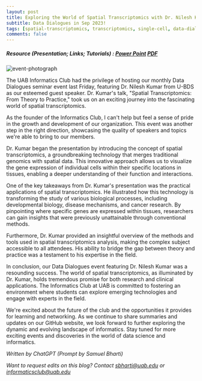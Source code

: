```yaml
---
layout: post
title: Exploring the World of Spatial Transcriptomics with Dr. Nilesh Kumar
subtitle: Data Dialogues in Sep 2023!
tags: [spatial-transcriptomics, transcriptomics, single-cell, data-dialogues, u-bds]
comments: false
---
```

##### Resource (Presentation; Links; Tutorials) : <a href="https://docs.google.com/presentation/d/178MoVbk9u-dg4tgcpi09G6Qb4P6d8D_b/edit?usp=sharing&ouid=110725132466133961555&rtpof=true&sd=true" target="_blank">Power Point</a> <a href="https://drive.google.com/file/d/1VOrPoiYi4jwdF93MalrAXhDaFtayzt1X/view?usp=sharing" target="_blank">PDF</a> 

![event-photograph](https://drive.google.com/uc?export=view&id=1vNce5Ilw0Vuv7g3lOwhLDgAFEVYijUKA)

The UAB Informatics Club had the privilege of hosting our monthly Data Dialogues seminar event last Friday, featuring Dr. Nilesh Kumar from U-BDS as our esteemed guest speaker. Dr. Kumar's talk, "Spatial Transcriptomics: From Theory to Practice," took us on an exciting journey into the fascinating world of spatial transcriptomics.

As the founder of the Informatics Club, I can't help but feel a sense of pride in the growth and development of our organization. This event was another step in the right direction, showcasing the quality of speakers and topics we're able to bring to our members.

Dr. Kumar began the presentation by introducing the concept of spatial transcriptomics, a groundbreaking technology that merges traditional genomics with spatial data. This innovative approach allows us to visualize the gene expression of individual cells within their specific locations in tissues, enabling a deeper understanding of their function and interactions.

One of the key takeaways from Dr. Kumar's presentation was the practical applications of spatial transcriptomics. He illustrated how this technology is transforming the study of various biological processes, including developmental biology, disease mechanisms, and cancer research. By pinpointing where specific genes are expressed within tissues, researchers can gain insights that were previously unattainable through conventional methods.

Furthermore, Dr. Kumar provided an insightful overview of the methods and tools used in spatial transcriptomics analysis, making the complex subject accessible to all attendees. His ability to bridge the gap between theory and practice was a testament to his expertise in the field.

In conclusion, our Data Dialogues event featuring Dr. Nilesh Kumar was a resounding success. The world of spatial transcriptomics, as illuminated by Dr. Kumar, holds tremendous promise for both research and clinical applications. The Informatics Club at UAB is committed to fostering an environment where students can explore emerging technologies and engage with experts in the field.

We're excited about the future of the club and the opportunities it provides for learning and networking. As we continue to share summaries and updates on our GitHub website, we look forward to further exploring the dynamic and evolving landscape of informatics. Stay tuned for more exciting events and discoveries in the world of data science and informatics.

_Written by ChatGPT (Prompt by Samuel Bharti)_

_Want to request edits on this blog? Contact [sbharti@uab.edu](mailto:sbharti@uab.edu) or [informaticsclub@uab.edu](mailto:informaticsclub@uab.edu)_


